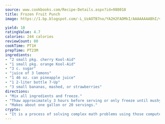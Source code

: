 ```yaml
---
source: www.cookbooks.com/Recipe-Details.aspx?id=988018
title: Frozen Fruit Punch
image: https://1.bp.blogspot.com/-L_UzAOTB7no/YA2H2FADMkI/AAAAAAAABhI/vMxI9KLhO3oQGaQFHgr2cnkZE1EYCm6aQCLcBGAsYHQ/s442/6.png

yield: 10
ratingValue: 4.7
calories: 244 calories
reviewCount: 80
cookTime: PT1H
prepTime: PT23M
ingredients:
- "2 small pkg. cherry Kool-Aid"
- "1 small pkg. orange Kool-Aid"
- "3 c. sugar"
- "juice of 3 lemons"
- "1 46 oz. can pineapple juice"
- "1 2-liter bottle 7-Up"
- "3 small bananas, mashed, or strawberries"
directions:
- "Mix all ingredients and freeze."
- "Thaw approximately 3 hours before serving or only freeze until mushy."
- "Makes about one gallon or 20 servings."
crypto:
- "It is a process of solving complex math problems using those computers which run bitcoin software."
---
```

